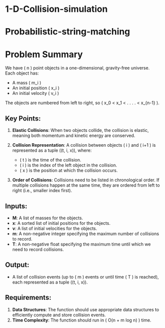 # 1-D-Collision-simulation

# Probabilistic-string-matching

# Problem Summary

We have \( n \) point objects in a one-dimensional, gravity-free universe. Each object has:
- A mass \( m_i \)
- An initial position \( x_i \)
- An initial velocity \( v_i \)

The objects are numbered from left to right, so \( x_0 < x_1 < . . . . < x_{n-1} \).

## Key Points:
1. **Elastic Collisions**: When two objects collide, the collision is elastic, meaning both momentum and kinetic energy are conserved.
2. **Collision Representation**: A collision between objects \( i \) and \( i+1 \) is represented as a tuple \((t, i, x)\), where:
   - \( t \) is the time of the collision.
   - \( i \) is the index of the left object in the collision.
   - \( x \) is the position at which the collision occurs.

3. **Order of Collisions**: Collisions need to be listed in chronological order. If multiple collisions happen at the same time, they are ordered from left to right (i.e., smaller index first).

## Inputs:
- **M**: A list of masses for the objects.
- **x**: A sorted list of initial positions for the objects.
- **v**: A list of initial velocities for the objects.
- **m**: A non-negative integer specifying the maximum number of collisions to record.
- **T**: A non-negative float specifying the maximum time until which we need to record collisions.

## Output:
- A list of collision events (up to \( m \) events or until time \( T \) is reached), each represented as a tuple \((t, i, x)\).

## Requirements:
1. **Data Structures**: The function should use appropriate data structures to efficiently compute and store collision events.
2. **Time Complexity**: The function should run in \( O(n + m log n) \) time.
